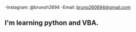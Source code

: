 -Instagram: @brunoh2694
-Email: bruno260694@gmail.com

I'm learning python and VBA.
-

<!---
brunoh2694/brunoh2694 is a ✨ special ✨ repository because its `README.md` (this file) appears on your GitHub profile.
You can click the Preview link to take a look at your changes.
--->
